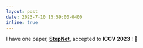 ```yaml
---
layout: post
date: 2023-7-10 15:59:00-0400
inline: true
---
```


I have one paper, <strong>[StepNet](https://dedekinds.github.io/)</strong>,
 accepted to <b>ICCV 2023</b> ! 🚀
